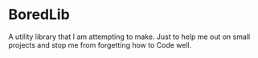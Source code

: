 # BoredLib
A utility library that I am attempting to make. 
Just to help me out on small projects and stop me from forgetting how to Code well.